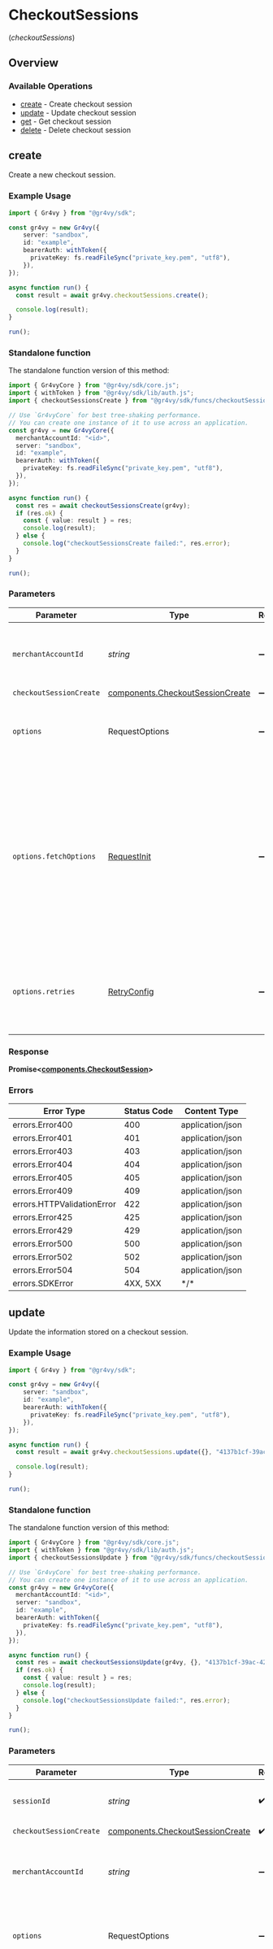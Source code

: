 # CheckoutSessions
(*checkoutSessions*)

## Overview

### Available Operations

* [create](#create) - Create checkout session
* [update](#update) - Update checkout session
* [get](#get) - Get checkout session
* [delete](#delete) - Delete checkout session

## create

Create a new checkout session.

### Example Usage

<!-- UsageSnippet language="typescript" operationID="create_checkout_session" method="post" path="/checkout/sessions" -->
```typescript
import { Gr4vy } from "@gr4vy/sdk";

const gr4vy = new Gr4vy({
    server: "sandbox",
    id: "example",
    bearerAuth: withToken({
      privateKey: fs.readFileSync("private_key.pem", "utf8"),
    }),
});

async function run() {
  const result = await gr4vy.checkoutSessions.create();

  console.log(result);
}

run();
```

### Standalone function

The standalone function version of this method:

```typescript
import { Gr4vyCore } from "@gr4vy/sdk/core.js";
import { withToken } from "@gr4vy/sdk/lib/auth.js";
import { checkoutSessionsCreate } from "@gr4vy/sdk/funcs/checkoutSessionsCreate.js";

// Use `Gr4vyCore` for best tree-shaking performance.
// You can create one instance of it to use across an application.
const gr4vy = new Gr4vyCore({
  merchantAccountId: "<id>",
  server: "sandbox",
  id: "example",
  bearerAuth: withToken({
    privateKey: fs.readFileSync("private_key.pem", "utf8"),
  }),
});

async function run() {
  const res = await checkoutSessionsCreate(gr4vy);
  if (res.ok) {
    const { value: result } = res;
    console.log(result);
  } else {
    console.log("checkoutSessionsCreate failed:", res.error);
  }
}

run();
```

### Parameters

| Parameter                                                                                                                                                                      | Type                                                                                                                                                                           | Required                                                                                                                                                                       | Description                                                                                                                                                                    |
| ------------------------------------------------------------------------------------------------------------------------------------------------------------------------------ | ------------------------------------------------------------------------------------------------------------------------------------------------------------------------------ | ------------------------------------------------------------------------------------------------------------------------------------------------------------------------------ | ------------------------------------------------------------------------------------------------------------------------------------------------------------------------------ |
| `merchantAccountId`                                                                                                                                                            | *string*                                                                                                                                                                       | :heavy_minus_sign:                                                                                                                                                             | The ID of the merchant account to use for this request.                                                                                                                        |
| `checkoutSessionCreate`                                                                                                                                                        | [components.CheckoutSessionCreate](../../models/components/checkoutsessioncreate.md)                                                                                           | :heavy_minus_sign:                                                                                                                                                             | N/A                                                                                                                                                                            |
| `options`                                                                                                                                                                      | RequestOptions                                                                                                                                                                 | :heavy_minus_sign:                                                                                                                                                             | Used to set various options for making HTTP requests.                                                                                                                          |
| `options.fetchOptions`                                                                                                                                                         | [RequestInit](https://developer.mozilla.org/en-US/docs/Web/API/Request/Request#options)                                                                                        | :heavy_minus_sign:                                                                                                                                                             | Options that are passed to the underlying HTTP request. This can be used to inject extra headers for examples. All `Request` options, except `method` and `body`, are allowed. |
| `options.retries`                                                                                                                                                              | [RetryConfig](../../lib/utils/retryconfig.md)                                                                                                                                  | :heavy_minus_sign:                                                                                                                                                             | Enables retrying HTTP requests under certain failure conditions.                                                                                                               |

### Response

**Promise\<[components.CheckoutSession](../../models/components/checkoutsession.md)\>**

### Errors

| Error Type                 | Status Code                | Content Type               |
| -------------------------- | -------------------------- | -------------------------- |
| errors.Error400            | 400                        | application/json           |
| errors.Error401            | 401                        | application/json           |
| errors.Error403            | 403                        | application/json           |
| errors.Error404            | 404                        | application/json           |
| errors.Error405            | 405                        | application/json           |
| errors.Error409            | 409                        | application/json           |
| errors.HTTPValidationError | 422                        | application/json           |
| errors.Error425            | 425                        | application/json           |
| errors.Error429            | 429                        | application/json           |
| errors.Error500            | 500                        | application/json           |
| errors.Error502            | 502                        | application/json           |
| errors.Error504            | 504                        | application/json           |
| errors.SDKError            | 4XX, 5XX                   | \*/\*                      |

## update

Update the information stored on a checkout session.

### Example Usage

<!-- UsageSnippet language="typescript" operationID="update_checkout_session" method="put" path="/checkout/sessions/{session_id}" -->
```typescript
import { Gr4vy } from "@gr4vy/sdk";

const gr4vy = new Gr4vy({
    server: "sandbox",
    id: "example",
    bearerAuth: withToken({
      privateKey: fs.readFileSync("private_key.pem", "utf8"),
    }),
});

async function run() {
  const result = await gr4vy.checkoutSessions.update({}, "4137b1cf-39ac-42a8-bad6-1c680d5dab6b");

  console.log(result);
}

run();
```

### Standalone function

The standalone function version of this method:

```typescript
import { Gr4vyCore } from "@gr4vy/sdk/core.js";
import { withToken } from "@gr4vy/sdk/lib/auth.js";
import { checkoutSessionsUpdate } from "@gr4vy/sdk/funcs/checkoutSessionsUpdate.js";

// Use `Gr4vyCore` for best tree-shaking performance.
// You can create one instance of it to use across an application.
const gr4vy = new Gr4vyCore({
  merchantAccountId: "<id>",
  server: "sandbox",
  id: "example",
  bearerAuth: withToken({
    privateKey: fs.readFileSync("private_key.pem", "utf8"),
  }),
});

async function run() {
  const res = await checkoutSessionsUpdate(gr4vy, {}, "4137b1cf-39ac-42a8-bad6-1c680d5dab6b");
  if (res.ok) {
    const { value: result } = res;
    console.log(result);
  } else {
    console.log("checkoutSessionsUpdate failed:", res.error);
  }
}

run();
```

### Parameters

| Parameter                                                                                                                                                                      | Type                                                                                                                                                                           | Required                                                                                                                                                                       | Description                                                                                                                                                                    | Example                                                                                                                                                                        |
| ------------------------------------------------------------------------------------------------------------------------------------------------------------------------------ | ------------------------------------------------------------------------------------------------------------------------------------------------------------------------------ | ------------------------------------------------------------------------------------------------------------------------------------------------------------------------------ | ------------------------------------------------------------------------------------------------------------------------------------------------------------------------------ | ------------------------------------------------------------------------------------------------------------------------------------------------------------------------------ |
| `sessionId`                                                                                                                                                                    | *string*                                                                                                                                                                       | :heavy_check_mark:                                                                                                                                                             | The ID of the checkout session.                                                                                                                                                | [object Object]                                                                                                                                                                |
| `checkoutSessionCreate`                                                                                                                                                        | [components.CheckoutSessionCreate](../../models/components/checkoutsessioncreate.md)                                                                                           | :heavy_check_mark:                                                                                                                                                             | N/A                                                                                                                                                                            |                                                                                                                                                                                |
| `merchantAccountId`                                                                                                                                                            | *string*                                                                                                                                                                       | :heavy_minus_sign:                                                                                                                                                             | The ID of the merchant account to use for this request.                                                                                                                        |                                                                                                                                                                                |
| `options`                                                                                                                                                                      | RequestOptions                                                                                                                                                                 | :heavy_minus_sign:                                                                                                                                                             | Used to set various options for making HTTP requests.                                                                                                                          |                                                                                                                                                                                |
| `options.fetchOptions`                                                                                                                                                         | [RequestInit](https://developer.mozilla.org/en-US/docs/Web/API/Request/Request#options)                                                                                        | :heavy_minus_sign:                                                                                                                                                             | Options that are passed to the underlying HTTP request. This can be used to inject extra headers for examples. All `Request` options, except `method` and `body`, are allowed. |                                                                                                                                                                                |
| `options.retries`                                                                                                                                                              | [RetryConfig](../../lib/utils/retryconfig.md)                                                                                                                                  | :heavy_minus_sign:                                                                                                                                                             | Enables retrying HTTP requests under certain failure conditions.                                                                                                               |                                                                                                                                                                                |

### Response

**Promise\<[components.CheckoutSession](../../models/components/checkoutsession.md)\>**

### Errors

| Error Type                 | Status Code                | Content Type               |
| -------------------------- | -------------------------- | -------------------------- |
| errors.Error400            | 400                        | application/json           |
| errors.Error401            | 401                        | application/json           |
| errors.Error403            | 403                        | application/json           |
| errors.Error404            | 404                        | application/json           |
| errors.Error405            | 405                        | application/json           |
| errors.Error409            | 409                        | application/json           |
| errors.HTTPValidationError | 422                        | application/json           |
| errors.Error425            | 425                        | application/json           |
| errors.Error429            | 429                        | application/json           |
| errors.Error500            | 500                        | application/json           |
| errors.Error502            | 502                        | application/json           |
| errors.Error504            | 504                        | application/json           |
| errors.SDKError            | 4XX, 5XX                   | \*/\*                      |

## get

Retrieve the information stored on a checkout session.

### Example Usage

<!-- UsageSnippet language="typescript" operationID="get_checkout_session" method="get" path="/checkout/sessions/{session_id}" -->
```typescript
import { Gr4vy } from "@gr4vy/sdk";

const gr4vy = new Gr4vy({
    server: "sandbox",
    id: "example",
    bearerAuth: withToken({
      privateKey: fs.readFileSync("private_key.pem", "utf8"),
    }),
});

async function run() {
  const result = await gr4vy.checkoutSessions.get("4137b1cf-39ac-42a8-bad6-1c680d5dab6b");

  console.log(result);
}

run();
```

### Standalone function

The standalone function version of this method:

```typescript
import { Gr4vyCore } from "@gr4vy/sdk/core.js";
import { withToken } from "@gr4vy/sdk/lib/auth.js";
import { checkoutSessionsGet } from "@gr4vy/sdk/funcs/checkoutSessionsGet.js";

// Use `Gr4vyCore` for best tree-shaking performance.
// You can create one instance of it to use across an application.
const gr4vy = new Gr4vyCore({
  merchantAccountId: "<id>",
  server: "sandbox",
  id: "example",
  bearerAuth: withToken({
    privateKey: fs.readFileSync("private_key.pem", "utf8"),
  }),
});

async function run() {
  const res = await checkoutSessionsGet(gr4vy, "4137b1cf-39ac-42a8-bad6-1c680d5dab6b");
  if (res.ok) {
    const { value: result } = res;
    console.log(result);
  } else {
    console.log("checkoutSessionsGet failed:", res.error);
  }
}

run();
```

### Parameters

| Parameter                                                                                                                                                                      | Type                                                                                                                                                                           | Required                                                                                                                                                                       | Description                                                                                                                                                                    | Example                                                                                                                                                                        |
| ------------------------------------------------------------------------------------------------------------------------------------------------------------------------------ | ------------------------------------------------------------------------------------------------------------------------------------------------------------------------------ | ------------------------------------------------------------------------------------------------------------------------------------------------------------------------------ | ------------------------------------------------------------------------------------------------------------------------------------------------------------------------------ | ------------------------------------------------------------------------------------------------------------------------------------------------------------------------------ |
| `sessionId`                                                                                                                                                                    | *string*                                                                                                                                                                       | :heavy_check_mark:                                                                                                                                                             | The ID of the checkout session.                                                                                                                                                | [object Object]                                                                                                                                                                |
| `merchantAccountId`                                                                                                                                                            | *string*                                                                                                                                                                       | :heavy_minus_sign:                                                                                                                                                             | The ID of the merchant account to use for this request.                                                                                                                        |                                                                                                                                                                                |
| `options`                                                                                                                                                                      | RequestOptions                                                                                                                                                                 | :heavy_minus_sign:                                                                                                                                                             | Used to set various options for making HTTP requests.                                                                                                                          |                                                                                                                                                                                |
| `options.fetchOptions`                                                                                                                                                         | [RequestInit](https://developer.mozilla.org/en-US/docs/Web/API/Request/Request#options)                                                                                        | :heavy_minus_sign:                                                                                                                                                             | Options that are passed to the underlying HTTP request. This can be used to inject extra headers for examples. All `Request` options, except `method` and `body`, are allowed. |                                                                                                                                                                                |
| `options.retries`                                                                                                                                                              | [RetryConfig](../../lib/utils/retryconfig.md)                                                                                                                                  | :heavy_minus_sign:                                                                                                                                                             | Enables retrying HTTP requests under certain failure conditions.                                                                                                               |                                                                                                                                                                                |

### Response

**Promise\<[components.CheckoutSession](../../models/components/checkoutsession.md)\>**

### Errors

| Error Type       | Status Code      | Content Type     |
| ---------------- | ---------------- | ---------------- |
| errors.Error400  | 400              | application/json |
| errors.Error401  | 401              | application/json |
| errors.Error403  | 403              | application/json |
| errors.Error404  | 404              | application/json |
| errors.Error405  | 405              | application/json |
| errors.Error409  | 409              | application/json |
| errors.Error425  | 425              | application/json |
| errors.Error429  | 429              | application/json |
| errors.Error500  | 500              | application/json |
| errors.Error502  | 502              | application/json |
| errors.Error504  | 504              | application/json |
| errors.SDKError  | 4XX, 5XX         | \*/\*            |

## delete

Delete a checkout session and all of its (PCI) data.

### Example Usage

<!-- UsageSnippet language="typescript" operationID="delete_checkout_session" method="delete" path="/checkout/sessions/{session_id}" -->
```typescript
import { Gr4vy } from "@gr4vy/sdk";

const gr4vy = new Gr4vy({
    server: "sandbox",
    id: "example",
    bearerAuth: withToken({
      privateKey: fs.readFileSync("private_key.pem", "utf8"),
    }),
});

async function run() {
  await gr4vy.checkoutSessions.delete("4137b1cf-39ac-42a8-bad6-1c680d5dab6b");


}

run();
```

### Standalone function

The standalone function version of this method:

```typescript
import { Gr4vyCore } from "@gr4vy/sdk/core.js";
import { withToken } from "@gr4vy/sdk/lib/auth.js";
import { checkoutSessionsDelete } from "@gr4vy/sdk/funcs/checkoutSessionsDelete.js";

// Use `Gr4vyCore` for best tree-shaking performance.
// You can create one instance of it to use across an application.
const gr4vy = new Gr4vyCore({
  merchantAccountId: "<id>",
  server: "sandbox",
  id: "example",
  bearerAuth: withToken({
    privateKey: fs.readFileSync("private_key.pem", "utf8"),
  }),
});

async function run() {
  const res = await checkoutSessionsDelete(gr4vy, "4137b1cf-39ac-42a8-bad6-1c680d5dab6b");
  if (res.ok) {
    const { value: result } = res;
    
  } else {
    console.log("checkoutSessionsDelete failed:", res.error);
  }
}

run();
```

### Parameters

| Parameter                                                                                                                                                                      | Type                                                                                                                                                                           | Required                                                                                                                                                                       | Description                                                                                                                                                                    | Example                                                                                                                                                                        |
| ------------------------------------------------------------------------------------------------------------------------------------------------------------------------------ | ------------------------------------------------------------------------------------------------------------------------------------------------------------------------------ | ------------------------------------------------------------------------------------------------------------------------------------------------------------------------------ | ------------------------------------------------------------------------------------------------------------------------------------------------------------------------------ | ------------------------------------------------------------------------------------------------------------------------------------------------------------------------------ |
| `sessionId`                                                                                                                                                                    | *string*                                                                                                                                                                       | :heavy_check_mark:                                                                                                                                                             | The ID of the checkout session.                                                                                                                                                | [object Object]                                                                                                                                                                |
| `merchantAccountId`                                                                                                                                                            | *string*                                                                                                                                                                       | :heavy_minus_sign:                                                                                                                                                             | The ID of the merchant account to use for this request.                                                                                                                        |                                                                                                                                                                                |
| `options`                                                                                                                                                                      | RequestOptions                                                                                                                                                                 | :heavy_minus_sign:                                                                                                                                                             | Used to set various options for making HTTP requests.                                                                                                                          |                                                                                                                                                                                |
| `options.fetchOptions`                                                                                                                                                         | [RequestInit](https://developer.mozilla.org/en-US/docs/Web/API/Request/Request#options)                                                                                        | :heavy_minus_sign:                                                                                                                                                             | Options that are passed to the underlying HTTP request. This can be used to inject extra headers for examples. All `Request` options, except `method` and `body`, are allowed. |                                                                                                                                                                                |
| `options.retries`                                                                                                                                                              | [RetryConfig](../../lib/utils/retryconfig.md)                                                                                                                                  | :heavy_minus_sign:                                                                                                                                                             | Enables retrying HTTP requests under certain failure conditions.                                                                                                               |                                                                                                                                                                                |

### Response

**Promise\<void\>**

### Errors

| Error Type                 | Status Code                | Content Type               |
| -------------------------- | -------------------------- | -------------------------- |
| errors.Error400            | 400                        | application/json           |
| errors.Error401            | 401                        | application/json           |
| errors.Error403            | 403                        | application/json           |
| errors.Error404            | 404                        | application/json           |
| errors.Error405            | 405                        | application/json           |
| errors.Error409            | 409                        | application/json           |
| errors.HTTPValidationError | 422                        | application/json           |
| errors.Error425            | 425                        | application/json           |
| errors.Error429            | 429                        | application/json           |
| errors.Error500            | 500                        | application/json           |
| errors.Error502            | 502                        | application/json           |
| errors.Error504            | 504                        | application/json           |
| errors.SDKError            | 4XX, 5XX                   | \*/\*                      |